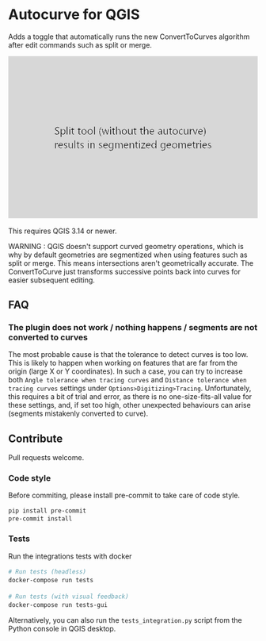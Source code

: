 # Autocurve for QGIS

Adds a toggle that automatically runs the new ConvertToCurves algorithm after edit commands such as split or merge.

![screenast](readme.gif)

This requires QGIS 3.14 or newer.

WARNING : QGIS doesn't support curved geometry operations, which is why by default geometries are segmentized when using features such as split or merge. This means intersections aren't geometrically accurate. The ConvertToCurve just transforms successive points back into curves for easier subsequent editing.

## FAQ

### The plugin does not work / nothing happens / segments are not converted to curves

The most probable cause is that the tolerance to detect curves is too low. This is likely to happen when working on features that are far from the origin (large X or Y coordinates). In such a case, you can try to increase both `Angle tolerance when tracing curves` and `Distance tolerance when tracing curves` settings under `Options>Digitizing>Tracing`. Unfortunately, this requires a bit of trial and error, as there is no one-size-fits-all value for these settings, and, if set too high, other unexpected behaviours can arise (segments mistakenly converted to curve).

## Contribute

Pull requests welcome.

### Code style

Before commiting, please install pre-commit to take care of code style.
```
pip install pre-commit
pre-commit install
```

### Tests

Run the integrations tests with docker
```bash
# Run tests (headless)
docker-compose run tests

# Run tests (with visual feedback)
docker-compose run tests-gui
```

Alternatively, you can also run the `tests_integration.py` script from the Python console in QGIS desktop.
